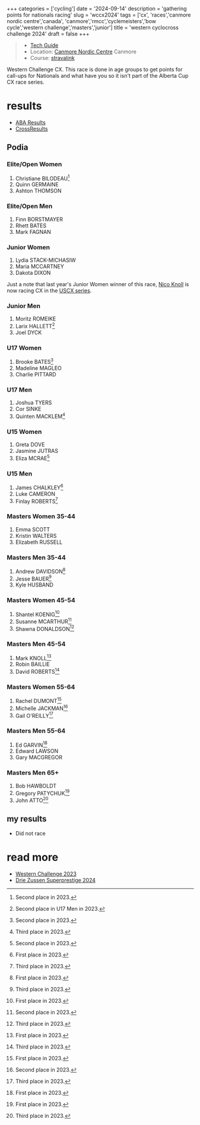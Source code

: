 +++
categories = ['cycling']
date = '2024-09-14'
description = 'gathering points for nationals racing'
slug = 'wccx2024'
tags = ['cx', 'races','canmore nordic centre','canada', 'canmore','rmcc','cyclemeisters','bow cycle','western challenge','masters','junior']
title = 'western cyclocross challenge 2024'
draft = false
+++

> * [Tech Guide](https://docs.google.com/document/d/18S9y7apR_uvVVCWvoTecFPEOV2W-M2eKMgCHafkdzVQ/edit) 
> * Location: [Canmore Nordic Centre](../nordiccentre/) Canmore
> * Course: [stravalink](http://strava.com/segments/35509790)

Western Challenge CX. This race is done in age groups to get points for call-ups for Nationals and what have you so it isn't part of the Alberta Cup CX race series.

# results

* [ABA Results](https://zone4.ca/race/2024-09-14/a0a0ac96/results)
* [CrossResults](https://www.crossresults.com/race/12390)

## Podia

### Elite/Open Women

1. Christiane BILODEAU[^1]
2. Quinn GERMAINE
3. Ashton THOMSON

[^1]: Second place in 2023.

### Elite/Open Men

1. Finn BORSTMAYER
2. Rhett BATES
3. Mark FAGNAN

### Junior Women

1. Lydia STACK-MICHASIW
2. Maria MCCARTNEY
3. Dakota DIXON

Just a note that last year's Junior Women winner of this race, [Nico Knoll](https://cyclocross24.com/rider/nico-knoll/) is now racing CX in the [USCX series](https://uscx.us/).
### Junior Men

1. Moritz ROMEIKE
2. Larix HALLETT[^2]
3. Joel DYCK

[^2]: Second place in U17 Men in 2023.
### U17 Women

1. Brooke BATES[^3]
2. Madeline MAGLEO
3. Charlie PITTARD

[^3]: Second place in 2023.
### U17 Men

1. Joshua TYERS
2. Cor SINKE
3. Quinten MACKLEM[^4]

[^4]: Third place in 2023.

### U15 Women

1. Greta DOVE
2. Jasmine JUTRAS
3. Eliza MCRAE[^5]

[^5]: Second place in 2023.

### U15 Men

1. James CHALKLEY[^6]
2. Luke CAMERON
3. Finlay ROBERTS[^7]

[^6]: First place in 2023.
[^7]: Third place in 2023.

### Masters Women 35-44

1. Emma SCOTT
2. Kristin WALTERS
3. Elizabeth RUSSELL

### Masters Men 35-44

1. Andrew DAVIDSON[^8]
2. Jesse BAUER[^9]
3. Kyle HUSBAND

[^8]: First place in 2023.
[^9]: Third place in 2023.

### Masters Women 45-54

1. Shantel KOENIG[^10]
2. Susanne MCARTHUR[^11]
3. Shawna DONALDSON[^12]

[^10]: First place in 2023.
[^11]: Second place in 2023.
[^12]: Third place in 2023.

### Masters Men 45-54

1. Mark KNOLL[^13]
2. Robin BAILLIE
3. David ROBERTS[^14]

[^13]: First place in 2023.
[^14]: Third place in 2023.

### Masters Women 55-64

1. Rachel DUMONT[^15]
2. Michelle JACKMAN[^16]
3. Gail O'REILLY[^17]

[^15]: First place in 2023.
[^16]: Second place in 2023.
[^17]: Third place in 2023.
### Masters Men 55-64

1. Ed GARVIN[^18]
2. Edward LAWSON
3. Gary MACGREGOR

[^18]: First place in 2023.
### Masters Men 65+

1. Bob HAWBOLDT
2. Gregory PATYCHUK[^19]
3. John ATTO[^20]

[^19]: First place in 2023.
[^20]: Third place in 2023.

## my results

* Did not race

# read more

* [Western Challenge 2023](../wccx2023/)
* [Drie Zussen Superprestige 2024](../driez2024)